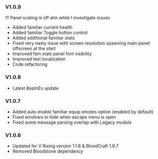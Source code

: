 ### V1.0.9
!!! Panel scaling is off atm while I investigate issues
- Added familiar current health
- Added familiar Toggle button control
- Added additional familiar stats
- Fixed very nasty issue with screen resolution spawning main panel offscreen at the start
- Improved fam stats panel font visibility
- Improved text localization
- Code refactoring
### V1.0.8
- Latest BepInEx update
### V1.0.7
- Added auto enable familiar equip emotes option (enabled by default)
- Fixed windows to hide when escape menu is open
- Fixed some message parsing overlap with Legacy module
### V1.0.6
- Updated for V Rising version 1.1.8 & BloodCraft 1.9.7
- Removed Bloodstone dependency

